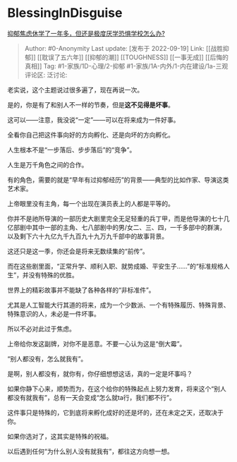 # BlessingInDisguise
[抑郁焦虑休学了一年多，但还是极度厌学恐惧学校怎么办?](https://www.zhihu.com/question/552876594/answer/2679568286)

> Author: #0-Anonymity
> Last update: [发布于 2022-09-19]
> Link: [[战胜抑郁]] [[耽误了五六年]] [[抑郁的潮]] [[TOUGHNESS]] [[一事无成]] [[后悔的真相]]
> Tag: #1-家族/1D-心理/2-抑郁 #1-家族/1A-内外/1-内在建设/1a-三观
> 评论区:
> 泛讨论:

老实说，这个主题说过很多遍了，现在再说一次。

是的，你是有了和别人不一样的节奏，但是**这不见得是坏事**。

这可以——注意，我没说“一定”——可以在将来成为一件好事。

全看你自己把这件事向好的方向孵化、还是向坏的方向孵化。

人生根本不是“一步落后、步步落后”的“竞争”。

人生是万千角色之间的合作。

有的角色，需要的就是“早年有过抑郁经历”的背景——典型的比如作家、导演这类艺术家。

上帝眼里没有主角，每一个出现在演员表上的人都是平等的。

你并不是祂所导演的一部历史大剧里完全无足轻重的兵丁甲，而是他导演的七十几亿部剧中其中一部的主角、七八部剧中的男/女二、三、四，一千多部中的群演，以及剩下六十九亿九千九百九十九万九千部中的故事背景。

这还只是这一季，你还会是将来无数续集的“前传”。

而在这些剧里面，“正常升学、顺利入职、就势成婚、平安生子……”的“标准规格人生”，并没有特殊的优胜。

世界上的精彩故事并不能缺了各种各样的“非标准件”。

尤其是人工智能大行其道的将来，成为一个少数派、一个有特殊履历、特殊背景、特殊意识的人，未必是一件坏事。

所以不必对此过于焦虑。

上帝给你发这副牌，对你不是恶意。不要一心认为这是“倒大霉”。

“别人都没有，怎么就我有”。

是啊，别人都没有，就你有，你仔细想想这话，真的一定是坏事吗？

如果你静下心来，顺势而为，在这个给你的特殊起点上努力发育，将来这个“别人都没有就我有”，总有一天会变成“怎么就ta行，我们都不行”。

这件事只是特殊的，它到底将来孵化成好的还是坏的，还在未定之天，还取决于你。

如果你选对了，这其实是特殊的祝福。

以后遇到任何“为什么别人没有就我有”，都往这方向想一想。
